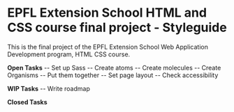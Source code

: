 # EPFL Extension School HTML and CSS course final project - Styleguide



This is the final project of the EPFL Extension School Web Application Development program, HTML CSS course.


**Open Tasks**
-- Set up Sass
-- Create atoms
-- Create molecules
-- Create Organisms
-- Put them together
-- Set page layout
-- Check accessibility


**WIP Tasks**
-- Write roadmap

**Closed Tasks**
